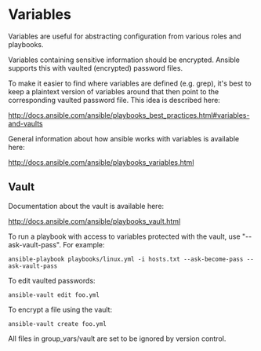 Variables
===================

Variables are useful for abstracting configuration from various roles and playbooks.

Variables containing sensitive information should be encrypted. Ansible supports this with vaulted (encrypted) password files.

To make it easier to find where variables are defined (e.g. grep), it's best to keep a plaintext version of variables around that then point to the corresponding vaulted password file. This idea is described here:

http://docs.ansible.com/ansible/playbooks_best_practices.html#variables-and-vaults

General information about how ansible works with variables is available here:

http://docs.ansible.com/ansible/playbooks_variables.html

Vault
-----------

Documentation about the vault is available here:

http://docs.ansible.com/ansible/playbooks_vault.html

To run a playbook with access to variables protected with the vault, use "--ask-vault-pass". For example:

    ansible-playbook playbooks/linux.yml -i hosts.txt --ask-become-pass --ask-vault-pass

To edit vaulted passwords:

    ansible-vault edit foo.yml

To encrypt a file using the vault:

    ansible-vault create foo.yml

All files in group_vars/vault are set to be ignored by version control.